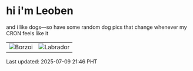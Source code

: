 # hi i'm Leoben

and i like dogs—so have some random dog pics that change whenever my CRON feels like it

|  |  |
|--------|----------|
| ![Borzoi](https://random-dog-vercel.vercel.app/api/random-borzoi?v=1752068777) | ![Labrador](https://random-dog-vercel.vercel.app/api/random-labrador?v=1752068777) |

Last updated: 2025-07-09 21:46 PHT
